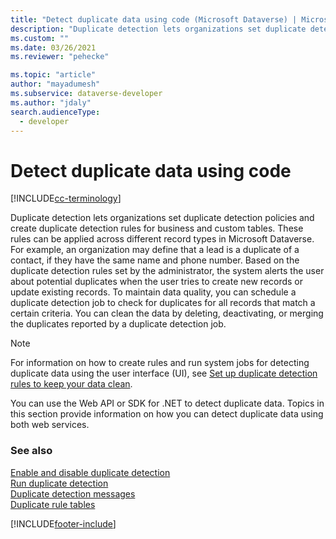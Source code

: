 ```yaml
---
title: "Detect duplicate data using code (Microsoft Dataverse) | Microsoft Docs" 
description: "Duplicate detection lets organizations set duplicate detection policies and create duplicate detection rules for business and custom tables." 
ms.custom: ""
ms.date: 03/26/2021
ms.reviewer: "pehecke"

ms.topic: "article"
author: "mayadumesh" 
ms.subservice: dataverse-developer
ms.author: "jdaly"
search.audienceType: 
  - developer
---
```

# Detect duplicate data using code

[!INCLUDE[cc-terminology](includes/cc-terminology.md)]

Duplicate detection lets organizations set duplicate detection policies and create duplicate detection rules for business and custom tables. These rules can be applied across different record types in Microsoft Dataverse. For example, an organization may define that a lead is a duplicate of a contact, if they have the same name and phone number. Based on the duplicate detection rules set by the administrator, the system alerts the user about potential duplicates when the user tries to create new records or update existing records. To maintain data quality, you can schedule a duplicate detection job to check for duplicates for all records that match a certain criteria. You can clean the data by deleting, deactivating, or merging the duplicates reported by a duplicate detection job.

> [!NOTE]
> For information on how to create rules and run system jobs for detecting duplicate data using the user interface (UI), see [Set up duplicate detection rules to keep your data clean](/power-platform/admin/set-up-duplicate-detection-rules-keep-data-clean).

You can use the Web API or SDK for .NET to detect duplicate data. Topics in this section provide information on how you can detect duplicate data using both web services. 

### See also

[Enable and disable duplicate detection](enable-disable-duplicate-detection.md)<br/>
[Run duplicate detection](run-duplicate-detection.md)<br/>
[Duplicate detection messages](duplicate-detection-messages.md)<br/>
[Duplicate rule tables](duplicaterule-entities.md)

[!INCLUDE[footer-include](../../includes/footer-banner.md)]

